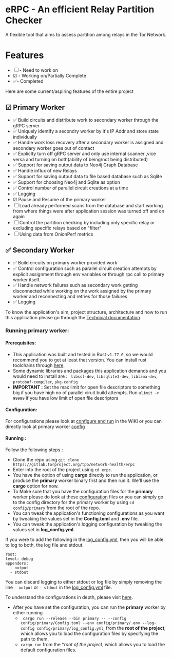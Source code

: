 # eRPC - An efficient Relay Partition Checker

A flexible tool that aims to assess partition among relays in the Tor Network.

# Features

- ☐ - Need to work on
- ☑ - Working on/Partially Complete
- ✅- Completed

Here are some current/aspiring features of the entire project

## ☑  Primary Worker

- ✅ Build circuits and distribute work to secondary worker through the gRPC server
- ✅ Uniquely identify a secondry worker by it's IP Addr and store state individually
- ✅ Handle work loss recovery after a secondary worker is assigned and secondary worker goes out of contact
- ✅ Expliclty turn off gRPC server and only use internal scanner ,vice versa and turning on both(ability of being/not being distributed)
- ✅ Support for saving output data to Neo4j Graph Database
- ✅ Handle influx of new Relays
- ✅ Support for saving output data to file based database such as Sqlite
- ✅ Support for choosing Neo4j and Sqlite as option
- ✅ Control number of parallel circuit creations at a time
- ✅ Logging
- ☑ Pause and Resume of the primary worker
- ☐ Load already performed scans from the database and start working from where things were after application session was turned off and on again
- ☐ Control the partition checking by including only specific relay or excluding specific relays based on "filter"
- ☐ Using data from OnionPerf metrics

## ✅ Secondary Worker
   - ✅ Build circuits on primary worker provided work
   - ✅ Control configuration such as parallel circuit creation attempts  by explicit assignment through env variables or through rpc call to primary worker itself.
   - ✅ Handle network failures such as secondary work getting disconnected while working on the work assigned by the primary worker and reconnecting and retries for those failures
   - ✅ Logging

To know the application's aim, project structure, architecture and how to run this application please go through the [Technical documentation](home.md)

### Running primary worker:

#### Prerequisites:

- This application was built and tested in Rust ```v1.77.0```, so we would recommend you to get at least that version. You can install rust toolchains through [here](https://www.rust-lang.org/tools/install).
- Some dynamic libraries and packages this application demands and you would need to install are : ``` libssl-dev```, ```libsqlite3-dev```, ```liblzma-dev```, ```protobuf-compiler```, ```pkg-config```
- **IMPORTANT :** Set the max limit for open file descriptors to something big if you have high no of parallel ciruit build attempts. Run ```ulimit -n 99999``` if you have low limit of open file descriptors

#### Configuration:

For configurations please look at [configure and run](home#configure-and-run-) in the WiKi or you can directly look at primary worker [config](https://gitlab.torproject.org/tpo/network-health/erpc/-/tree/main/config/primary)

#### Running :

Follow the following steps :
- Clone the repo using ```git clone https://gitlab.torproject.org/tpo/network-health/erpc```
- Enter into the root of the project using ```cd erpc```.
- You have the option of using **cargo** directly to run the application, or produce the **primary** worker binary first and then run it. We'll use the **cargo** option for now.
- To Make sure that you have the configuration files for the **primary** worker please do look at these [configuration](https://gitlab.torproject.org/tpo/network-health/erpc/-/tree/main/config/primary) files or you can simply go to the config directory for the primary worker by using ```cd config/primary``` from the root of the repo.
- You can tweak the application's functioning configurations as you want by tweaking the values set in the **Config.toml** and **.env** file.
- You can tweak the application's logging configuration by tweaking the values set in **log_config.yml**.

If you were to add the following in the [log_config.yml](https://gitlab.torproject.org/tpo/network-health/erpc/-/blob/main/config/primary/log_config.yml), then you will be able to log to both, the log file and stdout.
  ```
  root:
  level: debug
  appenders:
    - output
    - stdout
   ```
   You can discard logging to either stdout or log file by simply removing the line
   ```- output``` or ```- stdout``` in the [log_config.yml](https://gitlab.torproject.org/tpo/network-health/erpc/-/blob/main/config/primary/log_config.yml) file.

   To understand the configurations in depth, please visit [here](https://docs.rs/log4rs/latest/log4rs/).

- After you have set the configuration, you can run the **primary** worker by either running
    - ``` cargo run --release --bin primary -- --config config/primary/Config.toml --env config/primary/.env --log-config config/primary/log_config.yml```, from the **root of the project**, which allows you to load the configuration files by specifying the path to them.
    - ```cargo run``` from the **root of the project*, which allows you to load the default configuration files.
